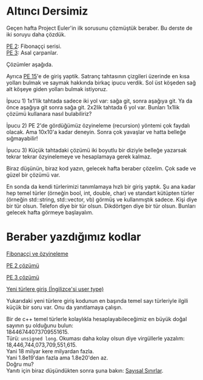 Altıncı Dersimiz
===
Geçen hafta Project Euler'in ilk sorusunu çözmüştük beraber. Bu derste de iki soruyu daha çözdük. 

[PE 2](https://projecteuler.net/problem=2): Fibonaççi serisi.  
[PE 3](https://projecteuler.net/problem=3): Asal çarpanlar. 

Çözümler aşağıda.  

Ayrıca [PE 15](https://projecteuler.net/problem=15)'e de giriş yaptik. Satranç tahtasının çizgileri üzerinde en kısa yolları bulmak ve saymak hakkında birkaç ipucu verdik. Sol üst köşeden sağ alt köşeye giden yolları bulmak istiyoruz.  

İpucu 1) 1x1'lik tahtada sadece iki yol var: sağa git, sonra aşağıya git. Ya da önce aşağıya git sonra sağa git. 2x2lik tahtada 6 yol var. Bunları 1x1lik çözümü kullanara nasıl bulabiliriz?  

İpucu 2) PE 2'de gördüğümüz özyineleme (recursion) yöntemi çok faydalı olacak. Ama 10x10'a kadar deneyin. Sonra çok yavaşlar ve hatta belleğe sığmayabilir!   

İpucu 3) Küçük tahtadaki çözümü iki boyutlu bir diziyle belleğe yazarsak tekrar tekrar özyinelemeye ve hesaplamaya gerek kalmaz.  

Biraz düşünün, biraz kod yazın, gelecek hafta beraber çözelim. Çok sade ve güzel bir çözümü var.  

En sonda da kendi türlerimizi tanımlamaya hızlı bir giriş yaptık. Şu ana kadar hep temel türler (örneğin bool, int, double, char) ve standart kütüpten türler (örneğin std::string, std::vector, vb) görmüş ve kullanmıştık sadece. Kişi diye bir tür olsun. Telefon diye bir tür olsun. Dikdörtgen diye bir tür olsun. Bunları gelecek hafta görmeye başlayalım.    


Beraber yazdığımız kodlar
====  
[Fibonaççi ve özyineleme]( 
https://www.onlinegdb.com/3BkmN8ubE)   

[PE 2 çözümü]( 
https://www.onlinegdb.com/NPW4wUzoH)  

[PE 3 çözümü](  
https://www.onlinegdb.com/Yiqp2YvUo)  

[Yeni türlere giriş (İngilizce'si user type)](  
https://sololearn.com/compiler-playground/cVc74iqt2Ul0)  

Yukarıdaki yeni türlere giriş kodunun en başında temel sayı türleriyle ilgili küçük bir soru var. Onu da yanıtlamaya çalışın.  

Bir de c++ temel türlerle kolaylıkla hesaplayabileceğimiz en büyük doğal sayının şu olduğunu bulun:  
    18446744073709551615.  
Türü: `unsigned long`. 
Okuması daha kolay olsun diye virgüllerle yazalım:  
    18,446,744,073,709,551,615.  
Yani 18 milyar kere milyardan fazla.  
Yani 1.8e19'dan fazla ama 1.8e20'den az.  
Doğru mu?  
Yanıtı için biraz düşündükten sonra şuna bakın:
[Sayısal Sınırlar](https://onlinegdb.com/MMtBYyiXQ).
